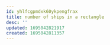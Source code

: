 ```yaml
---
id: yhlfcgpmdxk60ykpengfrax
title: number of ships in a rectangle
desc: ''
updated: 1695042821917
created: 1695042811357
---
```

